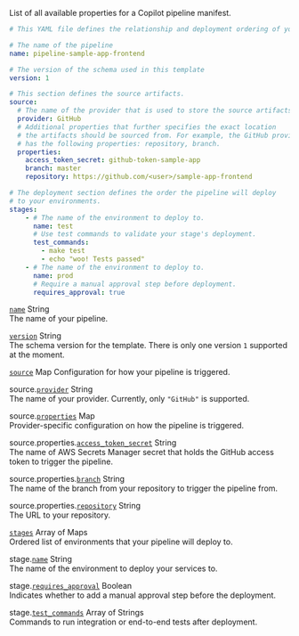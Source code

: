 List of all available properties for a Copilot pipeline manifest.
```yaml
# This YAML file defines the relationship and deployment ordering of your environments.

# The name of the pipeline
name: pipeline-sample-app-frontend

# The version of the schema used in this template
version: 1

# This section defines the source artifacts.
source:
  # The name of the provider that is used to store the source artifacts.
  provider: GitHub
  # Additional properties that further specifies the exact location
  # the artifacts should be sourced from. For example, the GitHub provider
  # has the following properties: repository, branch.
  properties:
    access_token_secret: github-token-sample-app
    branch: master
    repository: https://github.com/<user>/sample-app-frontend

# The deployment section defines the order the pipeline will deploy
# to your environments.
stages:
    - # The name of the environment to deploy to.
      name: test
      # Use test commands to validate your stage's deployment.
      test_commands:
        - make test
        - echo "woo! Tests passed"
    - # The name of the environment to deploy to.
      name: prod
      # Require a manual approval step before deployment.
      requires_approval: true
```
<a id="name" href="#name" class="field">`name`</a> <span class="type">String</span>  
The name of your pipeline.   

<div class="separator"></div>

<a id="version" href="#version" class="field">`version`</a> <span class="type">String</span>  
The schema version for the template. There is only one version `1` supported at the moment.

<div class="separator"></div>

<a id="source" href="#source" class="field">`source`</a> <span class="type">Map</span> 
Configuration for how your pipeline is triggered.

<span class="parent-field">source.</span><a id="source-provider" href="#source-provider" class="field">`provider`</a> <span class="type">String</span>  
The name of your provider. Currently, only `"GitHub"` is supported.

<span class="parent-field">source.</span><a id="source-properties" href="#source-properties" class="field">`properties`</a> <span class="type">Map</span>  
Provider-specific configuration on how the pipeline is triggered.

<span class="parent-field">source.properties.</span><a id="source-properties-ats" href="#source-properties-ats" class="field">`access_token_secret`</a> <span class="type">String</span>  
The name of AWS Secrets Manager secret that holds the GitHub access token to trigger the pipeline.

<span class="parent-field">source.properties.</span><a id="source-properties-branch" href="#source-properties-branch" class="field">`branch`</a> <span class="type">String</span>  
The name of the branch from your repository to trigger the pipeline from.

<span class="parent-field">source.properties.</span><a id="source-properties-repository" href="#source-properties-repository" class="field">`repository`</a> <span class="type">String</span>  
The URL to your repository.

<div class="separator"></div>

<a id="stages" href="#stages" class="field">`stages`</a> <span class="type">Array of Maps</span>  
Ordered list of environments that your pipeline will deploy to.

<span class="parent-field">stage.</span><a id="stage-name" href="#stage-name" class="field">`name`</a> <span class="type">String</span>  
The name of the environment to deploy your services to.

<span class="parent-field">stage.</span><a id="stage-approval" href="#stage-approval" class="field">`requires_approval`</a> <span class="type">Boolean</span>   
Indicates whether to add a manual approval step before the deployment.

<span class="parent-field">stage.</span><a id="stage-test-cmds" href="#stage-test-cmds" class="field">`test_commands`</a> <span class="type">Array of Strings</span>   
Commands to run integration or end-to-end tests after deployment.  
